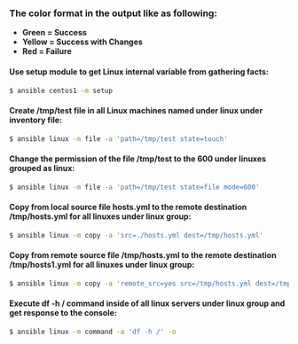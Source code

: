 ### The color format in the output like as following:
* **Green = Success** 
* **Yellow = Success with Changes**
* **Red = Failure**

#### Use **setup** module to get Linux internal variable from gathering facts:
```bash
$ ansible centos1 -m setup
```

#### Create **/tmp/test** file in all Linux machines named under **linux** under inventory file:
```bash
$ ansible linux -m file -a 'path=/tmp/test state=touch'
```

#### Change the permission of the file **/tmp/test** to the **600** under linuxes grouped as **linux**:
```bash
$ ansible linux -m file -a 'path=/tmp/test state=file mode=600'
```

#### Copy from local source file **hosts.yml** to the remote destination **/tmp/hosts.yml** for all linuxes under **linux** group:
```bash
$ ansible linux -m copy -a 'src=./hosts.yml dest=/tmp/hosts.yml'
```

#### Copy from remote source file **/tmp/hosts.yml** to the remote destination **/tmp/hosts1.yml** for all linuxes under **linux** group:
```bash
$ ansible linux -m copy -a 'remote_src=yes src=/tmp/hosts.yml dest=/tmp/hosts1.yml'
```

#### Execute **df -h /** command inside of all linux servers under **linux** group and get response to the console:
```bash
$ ansible linux -m command -a 'df -h /' -o
```
